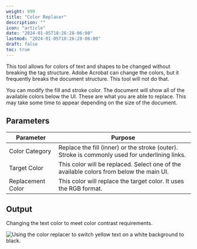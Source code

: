```yaml
---
weight: 999
title: "Color Replacer"
description: ""
icon: "article"
date: "2024-01-05T18:26:28-06:00"
lastmod: "2024-01-05T18:26:28-06:00"
draft: false
toc: true
---
```


This tool allows for colors of text and shapes to be changed without breaking the tag structure. Adobe Acrobat can change the colors, but it frequently breaks the document structure. This tool will not do that.

You can modify the fill and stroke color. The document will show all of the available colors below the UI. These are what you are able to replace. This may take some time to appear depending on the size of the document.

## Parameters

| Parameter           | Purpose                                                                       |
|---------------------|-------------------------------------------------------------------------------|
| Color Category      | Replace the fill (inner) or the stroke (outer). Stroke is commonly used for underlining links. |
| Target Color        | This color will be replaced. Select one of the available colors from below the main UI. |
| Replacement Color   | This color will replace the target color. It uses the RGB format.              |

## Output

Changing the text color to meet color contrast requirements.

![Using the color replacer to switch yellow text on a white background to black.](/img/colorExample.png)